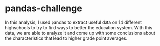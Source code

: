 # pandas-challenge
In this analysis, I used pandas to extract useful data on 14 different highschools to try to find ways to better the education system. With this data, we are able to analyze it and come up with some conclusions about the characteristics that lead to higher grade point averages.
